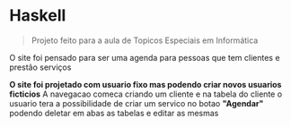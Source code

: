 # Haskell
> Projeto feito para a aula de Topicos Especiais em Informática

O site foi pensado para ser uma agenda para pessoas que tem clientes e prestão serviços

**O site foi projetado com usuario fixo mas podendo criar novos usuarios ficticios**
A navegacao comeca criando um cliente e na tabela do cliente o usuario tera a possibilidade de criar um servico no botao **"Agendar"**
podendo deletar em abas as tabelas e editar as mesmas

